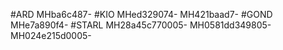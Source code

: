 
#ARD
MHba6c487-
#KIO
MHed329074-
MH421baad7-
#GOND
MHe7a890f4-
#STARL
MH28a45c770005-
MH0581dd349805-
MH024e215d0005-